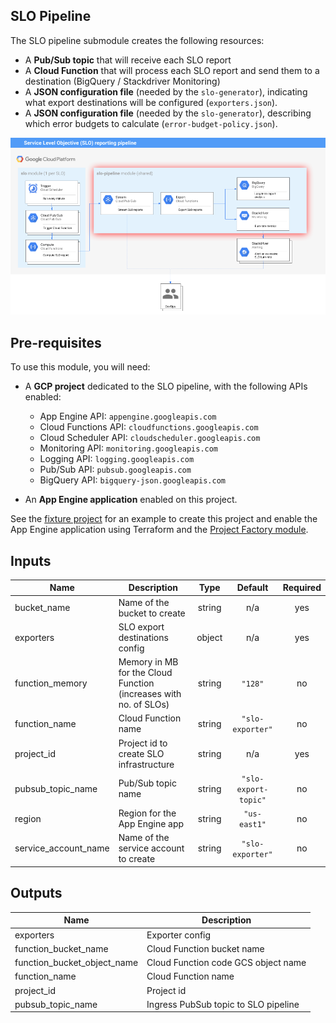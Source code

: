 ## SLO Pipeline

The SLO pipeline submodule creates the following resources:

* A **Pub/Sub topic** that will receive each SLO report
* A **Cloud Function** that will process each SLO report and send them to a
  destination (BigQuery / Stackdriver Monitoring)
* A **JSON configuration file** (needed by the `slo-generator`), indicating what
  export destinations will be configured (`exporters.json`).
* A **JSON configuration file** (needed by the `slo-generator`), describing
  which error budgets to calculate (`error-budget-policy.json`).

![Architecture](./diagram.png)

## Pre-requisites
To use this module, you will need:

- A **GCP project** dedicated to the SLO pipeline, with the following APIs enabled:
  - App Engine API: `appengine.googleapis.com`
  - Cloud Functions API: `cloudfunctions.googleapis.com`
  - Cloud Scheduler API: `cloudscheduler.googleapis.com`
  - Monitoring API: `monitoring.googleapis.com`
  - Logging API: `logging.googleapis.com`
  - Pub/Sub API: `pubsub.googleapis.com`
  - BigQuery API: `bigquery-json.googleapis.com`

- An **App Engine application** enabled on this project.

See the [fixture project](../../test/setup/main.tf) for an example to create this project and enable the App Engine application using Terraform and the [Project Factory module](https://github.com/terraform-google-modules/terraform-google-project-factory).

<!-- BEGINNING OF PRE-COMMIT-TERRAFORM DOCS HOOK -->
## Inputs

| Name | Description | Type | Default | Required |
|------|-------------|:----:|:-----:|:-----:|
| bucket\_name | Name of the bucket to create | string | n/a | yes |
| exporters | SLO export destinations config | object | n/a | yes |
| function\_memory | Memory in MB for the Cloud Function (increases with no. of SLOs) | string | `"128"` | no |
| function\_name | Cloud Function name | string | `"slo-exporter"` | no |
| project\_id | Project id to create SLO infrastructure | string | n/a | yes |
| pubsub\_topic\_name | Pub/Sub topic name | string | `"slo-export-topic"` | no |
| region | Region for the App Engine app | string | `"us-east1"` | no |
| service\_account\_name | Name of the service account to create | string | `"slo-exporter"` | no |

## Outputs

| Name | Description |
|------|-------------|
| exporters | Exporter config |
| function\_bucket\_name | Cloud Function bucket name |
| function\_bucket\_object\_name | Cloud Function code GCS object name |
| function\_name | Cloud Function name |
| project\_id | Project id |
| pubsub\_topic\_name | Ingress PubSub topic to SLO pipeline |

<!-- END OF PRE-COMMIT-TERRAFORM DOCS HOOK -->
